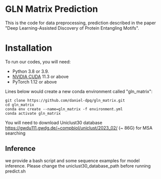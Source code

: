 # GLN Matrix Prediction
This is the code for data preprocessing, prediction described in the paper 
"Deep Learning-Assisted Discovery of Protein Entangling Motifs".

# Installation

To run our codes, you will need:
+ Python 3.8 or 3.9.
+ [NVIDIA CUDA](https://developer.nvidia.com/cuda-downloads) 11.3 or above
+ PyTorch 1.12 or above 

Lines below would create a new conda environment called "gln_matrix":

```shell
git clone https://github.com/daniel-dpq/gln_matrix.git
cd gln_matrix
conda env create --name=gln_matrix -f environment.yml
conda activate gln_matrix
```

You will need to download Uniclust30 database https://gwdu111.gwdg.de/~compbiol/uniclust/2023_02/ 
 (~ 86G) for MSA searching


## Inference

we provide a bash script and some sequence examples for model inference. Please 
change the uniclust30_database_path before running predict.sh
